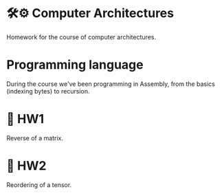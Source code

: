 # 🛠️⚙️ Computer Architectures
Homework for the course of computer architectures.

# Programming language
During the course we've been programming in Assembly, from the basics (indexing bytes) to recursion. 

# 📝 HW1
Reverse of a matrix.

# 📝 HW2
Reordering of a tensor.
